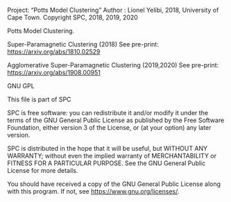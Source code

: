 Project: “Potts Model Clustering”
Author : Lionel Yelibi, 2018, University of Cape Town.
Copyright SPC, 2018, 2019, 2020

Potts Model Clustering.

Super-Paramagnetic Clustering (2018)
See pre-print: https://arxiv.org/abs/1810.02529

Agglomerative Super-Paramagnetic Clustering (2019,2020)
See pre-print: https://arxiv.org/abs/1908.00951

GNU GPL

This file is part of SPC

SPC is free software: you can redistribute it and/or modify
it under the terms of the GNU General Public License as published by
the Free Software Foundation, either version 3 of the License, or
(at your option) any later version.

SPC is distributed in the hope that it will be useful,
but WITHOUT ANY WARRANTY; without even the implied warranty of
MERCHANTABILITY or FITNESS FOR A PARTICULAR PURPOSE.  See the
GNU General Public License for more details.

You should have received a copy of the GNU General Public License
along with this program.  If not, see <https://www.gnu.org/licenses/>.
